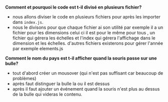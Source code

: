 **Comment et pourquoi le code est t-il divisé en plusieurs fichier?**

- nous allons diviser le code en plusieurs fichiers pour après les importer dans `index.js`.
- nous le divisons pour que chaque fichier ai son utilité par exemple  il a un fichier pour les dimensions celui ci il est pour le même pour tous , un fichier qui gérera les échelles et l'index qui gérera l'affichage dans le dimension et les échelles. d'autres fichiers existerons pour gérer l'année  par exemple elements.js



**Comment le nom du pays est t-il afficher quand la souris passe sur une bulle?**

- tout d'abord créer un mousover (qui n'est pas suffisant car beaucoup de problèmes)
- après faut distinguer la bulle la ou il est dessus
- après il  faut ajouter un événement quand la souris n'est plus au dessus de la bulle qui videras le contenu.